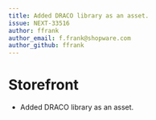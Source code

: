 ```yaml
---
title: Added DRACO library as an asset.
issue: NEXT-33516
author: ffrank
author_email: f.frank@shopware.com
author_github: ffrank
---
```

# Storefront
* Added DRACO library as an asset.